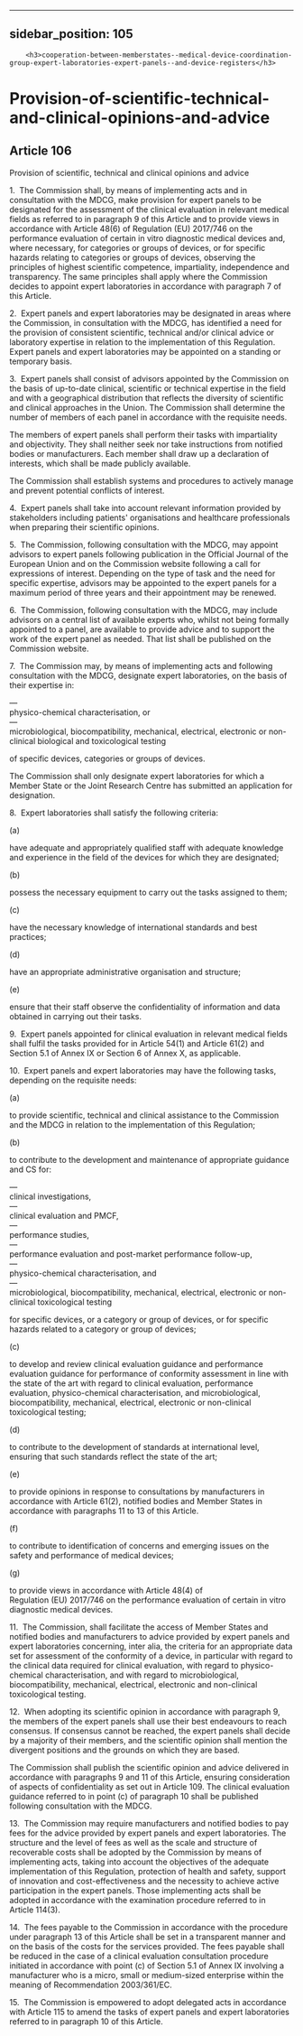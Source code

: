 
---
sidebar_position: 105
---
        <h3>cooperation-between-memberstates--medical-device-coordination-group-expert-laboratories-expert-panels--and-device-registers</h3>
<h1>Provision-of-scientific-technical-and-clinical-opinions-and-advice</h1>
<h2>Article 106</h2>
   <p class="stitle-article-norm">Provision of scientific, technical and clinical opinions and advice</p>
   <p class="norm">1.&nbsp;&nbsp;The Commission shall, by means of 
implementing acts and in consultation with the MDCG, make provision for 
expert panels to be designated for the assessment of the clinical 
evaluation in relevant medical fields as referred to in paragraph&nbsp;9
 of this Article&nbsp;and to provide views in accordance with 
Article&nbsp;48(6) of Regulation&nbsp;(EU)&nbsp;2017/746 on the 
performance evaluation of certain <span class="italics">in vitro</span> 
diagnostic medical devices and, where necessary, for categories or 
groups of devices, or for specific hazards relating to categories or 
groups of devices, observing the principles of highest scientific 
competence, impartiality, independence and transparency. The same 
principles shall apply where the Commission decides to appoint expert 
laboratories in accordance with paragraph&nbsp;7 of this Article.</p>
   <p class="norm">2.&nbsp;&nbsp;Expert panels and expert laboratories 
may be designated in areas where the Commission, in consultation with 
the MDCG, has identified a need for the provision of consistent 
scientific, technical and/or clinical advice or laboratory expertise in 
relation to the implementation of this Regulation. Expert panels and 
expert laboratories may be appointed on a standing or temporary basis.</p>
   <p class="norm">3.&nbsp;&nbsp;Expert panels shall consist of advisors
 appointed by the Commission on the basis of up-to-date clinical, 
scientific or technical expertise in the field and with a geographical 
distribution that reflects the diversity of scientific and clinical 
approaches in the Union. The Commission shall determine the number of 
members of each panel in accordance with the requisite needs.</p>
   <p class="norm">The members of expert panels shall perform their 
tasks with impartiality and objectivity. They shall neither seek nor 
take instructions from notified bodies or manufacturers. Each member 
shall draw up a declaration of interests, which shall be made publicly 
available.</p>
   <p class="norm">The Commission shall establish systems and procedures to actively manage and prevent potential conflicts of interest.</p>
   <p class="norm">4.&nbsp;&nbsp;Expert panels shall take into account 
relevant information provided by stakeholders including patients' 
organisations and healthcare professionals when preparing their 
scientific opinions.</p>
   <p class="norm">5.&nbsp;&nbsp;The Commission, following consultation 
with the MDCG, may appoint advisors to expert panels following 
publication in the <span class="italics">Official Journal of the European Union</span>
 and on the Commission website following a call for expressions of 
interest. Depending on the type of task and the need for specific 
expertise, advisors may be appointed to the expert panels for a maximum 
period of three years and their appointment may be renewed.</p>
   <p class="norm">6.&nbsp;&nbsp;The Commission, following consultation 
with the MDCG, may include advisors on a central list of available 
experts who, whilst not being formally appointed to a panel, are 
available to provide advice and to support the work of the expert panel 
as needed. That list shall be published on the Commission website.</p>
   <p class="norm">7.&nbsp;&nbsp;The Commission may, by means of 
implementing acts and following consultation with the MDCG, designate 
expert laboratories, on the basis of their expertise in:</p>
   <div class="grid-container grid-list">
      <div class="list grid-list-column-1">
         <span>—&nbsp;</span>
      </div>
      <div class="grid-list-column-2">
         <div class="list">physico-chemical characterisation, or</div>
      </div>
   </div>
   <div class="grid-container grid-list">
      <div class="list grid-list-column-1">
         <span>—&nbsp;</span>
      </div>
      <div class="grid-list-column-2">
         <div class="list">microbiological, biocompatibility, mechanical, electrical, electronic or non-clinical biological and toxicological testing</div>
      </div>
   </div>
   <p class="norm">of specific devices, categories or groups of devices.</p>
   <p class="norm">The Commission shall only designate expert 
laboratories for which a Member&nbsp;State or the Joint Research Centre 
has submitted an application for designation.</p>
   <p class="norm">8.&nbsp;&nbsp;Expert laboratories shall satisfy the following criteria:</p>
   <div class="grid-container grid-list">
      <div class="list grid-list-column-1">
         <span>(a)&nbsp;</span>
      </div>
      <div class="grid-list-column-2">
         <p class="norm">have adequate and appropriately qualified staff
 with adequate knowledge and experience in the field of the devices for 
which they are designated;</p>
      </div>
   </div>
   <div class="grid-container grid-list">
      <div class="list grid-list-column-1">
         <span>(b)&nbsp;</span>
      </div>
      <div class="grid-list-column-2">
         <p class="norm">possess the necessary equipment to carry out the tasks assigned to them;</p>
      </div>
   </div>
   <div class="grid-container grid-list">
      <div class="list grid-list-column-1">
         <span>(c)&nbsp;</span>
      </div>
      <div class="grid-list-column-2">
         <p class="norm">have the necessary knowledge of international standards and best practices;</p>
      </div>
   </div>
   <div class="grid-container grid-list">
      <div class="list grid-list-column-1">
         <span>(d)&nbsp;</span>
      </div>
      <div class="grid-list-column-2">
         <p class="norm">have an appropriate administrative organisation and structure;</p>
      </div>
   </div>
   <div class="grid-container grid-list">
      <div class="list grid-list-column-1">
         <span>(e)&nbsp;</span>
      </div>
      <div class="grid-list-column-2">
         <p class="norm">ensure that their staff observe the confidentiality of information and data obtained in carrying out their tasks.</p>
      </div>
   </div>
   <p class="norm">9.&nbsp;&nbsp;Expert panels appointed for clinical 
evaluation in relevant medical fields shall fulfil the tasks provided 
for in Article&nbsp;54(1) and Article&nbsp;61(2) and Section&nbsp;5.1 of
 Annex&nbsp;IX or Section&nbsp;6 of Annex&nbsp;X, as applicable.</p>
   <p class="norm">10.&nbsp;&nbsp;Expert panels and expert laboratories may have the following tasks, depending on the requisite needs:</p>
   <div class="grid-container grid-list">
      <div class="list grid-list-column-1">
         <span>(a)&nbsp;</span>
      </div>
      <div class="grid-list-column-2">
         <p class="norm">to provide scientific, technical and clinical 
assistance to the Commission and the MDCG in relation to the 
implementation of this Regulation;</p>
      </div>
   </div>
   <div class="grid-container grid-list">
      <div class="list grid-list-column-1">
         <span>(b)&nbsp;</span>
      </div>
      <div class="grid-list-column-2">
         <p class="norm">to contribute to the development and maintenance of appropriate guidance and CS for:</p>
         <div class="grid-container grid-list">
            <div class="list grid-list-column-1">
               <span>—&nbsp;</span>
            </div>
            <div class="grid-list-column-2">
               <div class="list">clinical investigations,</div>
            </div>
         </div>
         <div class="grid-container grid-list">
            <div class="list grid-list-column-1">
               <span>—&nbsp;</span>
            </div>
            <div class="grid-list-column-2">
               <div class="list">clinical evaluation and PMCF,</div>
            </div>
         </div>
         <div class="grid-container grid-list">
            <div class="list grid-list-column-1">
               <span>—&nbsp;</span>
            </div>
            <div class="grid-list-column-2">
               <div class="list">performance studies,</div>
            </div>
         </div>
         <div class="grid-container grid-list">
            <div class="list grid-list-column-1">
               <span>—&nbsp;</span>
            </div>
            <div class="grid-list-column-2">
               <div class="list">performance evaluation and post-market performance follow-up,</div>
            </div>
         </div>
         <div class="grid-container grid-list">
            <div class="list grid-list-column-1">
               <span>—&nbsp;</span>
            </div>
            <div class="grid-list-column-2">
               <div class="list">physico-chemical characterisation, and</div>
            </div>
         </div>
         <div class="grid-container grid-list">
            <div class="list grid-list-column-1">
               <span>—&nbsp;</span>
            </div>
            <div class="grid-list-column-2">
               <div class="list">microbiological, biocompatibility, mechanical, electrical, electronic or non-clinical toxicological testing</div>
            </div>
         </div>
         <p class="list">for specific devices, or a category or group of devices, or for specific hazards related to a category or group of devices;</p>
      </div>
   </div>
   <div class="grid-container grid-list">
      <div class="list grid-list-column-1">
         <span>(c)&nbsp;</span>
      </div>
      <div class="grid-list-column-2">
         <p class="norm">to develop and review clinical evaluation 
guidance and performance evaluation guidance for performance of 
conformity assessment in line with the state of the art with regard to 
clinical evaluation, performance evaluation, physico-chemical 
characterisation, and microbiological, biocompatibility, mechanical, 
electrical, electronic or non-clinical toxicological testing;</p>
      </div>
   </div>
   <div class="grid-container grid-list">
      <div class="list grid-list-column-1">
         <span>(d)&nbsp;</span>
      </div>
      <div class="grid-list-column-2">
         <p class="norm">to contribute to the development of standards at international level, ensuring that such standards reflect the state of the art;</p>
      </div>
   </div>
   <div class="grid-container grid-list">
      <div class="list grid-list-column-1">
         <span>(e)&nbsp;</span>
      </div>
      <div class="grid-list-column-2">
         <p class="norm">to provide opinions in response to 
consultations by manufacturers in accordance with Article&nbsp;61(2), 
notified bodies and Member&nbsp;States in accordance with 
paragraphs&nbsp;11 to 13 of this Article.</p>
      </div>
   </div>
   <div class="grid-container grid-list">
      <div class="list grid-list-column-1">
         <span>(f)&nbsp;</span>
      </div>
      <div class="grid-list-column-2">
         <p class="norm">to contribute to identification of concerns and emerging issues on the safety and performance of medical devices;</p>
      </div>
   </div>
   <div class="grid-container grid-list">
      <div class="list grid-list-column-1">
         <span>(g)&nbsp;</span>
      </div>
      <div class="grid-list-column-2">
         <p class="norm">to provide views in accordance with 
Article&nbsp;48(4) of Regulation&nbsp;(EU)&nbsp;2017/746 on the 
performance evaluation of certain <span class="italics">in vitro</span> diagnostic medical devices.</p>
      </div>
   </div>
   <p class="norm">11.&nbsp;&nbsp;The Commission, shall facilitate the 
access of Member&nbsp;States and notified bodies and manufacturers to 
advice provided by expert panels and expert laboratories concerning, <span class="italics">inter&nbsp;alia</span>,
 the criteria for an appropriate data set for assessment of the 
conformity of a device, in particular with regard to the clinical data 
required for clinical evaluation, with regard to physico-chemical 
characterisation, and with regard to microbiological, biocompatibility, 
mechanical, electrical, electronic and non-clinical toxicological 
testing.</p>
   <p class="norm">12.&nbsp;&nbsp;When adopting its scientific opinion 
in accordance with paragraph&nbsp;9, the members of the expert panels 
shall use their best endeavours to reach consensus. If consensus cannot 
be reached, the expert panels shall decide by a majority of their 
members, and the scientific opinion shall mention the divergent 
positions and the grounds on which they are based.</p>
   <p class="norm">The Commission shall publish the scientific opinion 
and advice delivered in accordance with paragraphs 9 and 11 of this 
Article, ensuring consideration of aspects of confidentiality as set out
 in Article&nbsp;109. The clinical evaluation guidance referred to in 
point&nbsp;(c) of paragraph&nbsp;10 shall be published following 
consultation with the MDCG.</p>
   <p class="norm">13.&nbsp;&nbsp;The Commission may require 
manufacturers and notified bodies to pay fees for the advice provided by
 expert panels and expert laboratories. The structure and the level of 
fees as well as the scale and structure of recoverable costs shall be 
adopted by the Commission by means of implementing acts, taking into 
account the objectives of the adequate implementation of this 
Regulation, protection of health and safety, support of innovation and 
cost-effectiveness and the necessity to achieve active participation in 
the expert panels. Those implementing acts shall be adopted in 
accordance with the examination procedure referred to in 
Article&nbsp;114(3).</p>
   <p class="norm">14.&nbsp;&nbsp;The fees payable to the Commission in 
accordance with the procedure under paragraph&nbsp;13 of this 
Article&nbsp;shall be set in a transparent manner and on the basis of 
the costs for the services provided. The fees payable shall be reduced 
in the case of a clinical evaluation consultation procedure initiated in
 accordance with point&nbsp;(c) of Section&nbsp;5.1 of Annex&nbsp;IX 
involving a manufacturer who is a micro, small or medium-sized 
enterprise within the meaning of Recommendation&nbsp;2003/361/EC.</p>
   <p class="norm">15.&nbsp;&nbsp;The Commission is empowered to adopt 
delegated acts in accordance with Article&nbsp;115 to amend the tasks of
 expert panels and expert laboratories referred to in paragraph&nbsp;10 
of this Article.</p>